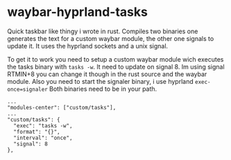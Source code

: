 # waybar-hyprland-tasks

Quick taskbar like thingy i wrote in rust. Compiles two binaries one generates the text for a custom waybar module, the other one signals to update it.
It uses the hyprland sockets and a unix signal.

To get it to work you need to setup a custom waybar module wich executes the tasks binary with `tasks -w`. It need to update on signal 8.
Im using signal RTMIN+8 you can change it though in the rust source and the waybar module.
Also you need to start the signaler binary, i use hyprland `exec-once=signaler`
Both binaries need to be in your path.

```
...
"modules-center": ["custom/tasks"],
...
"custom/tasks": {
  "exec": "tasks -w",
  "format": "{}",
  "interval": "once",
  "signal": 8
},
```
